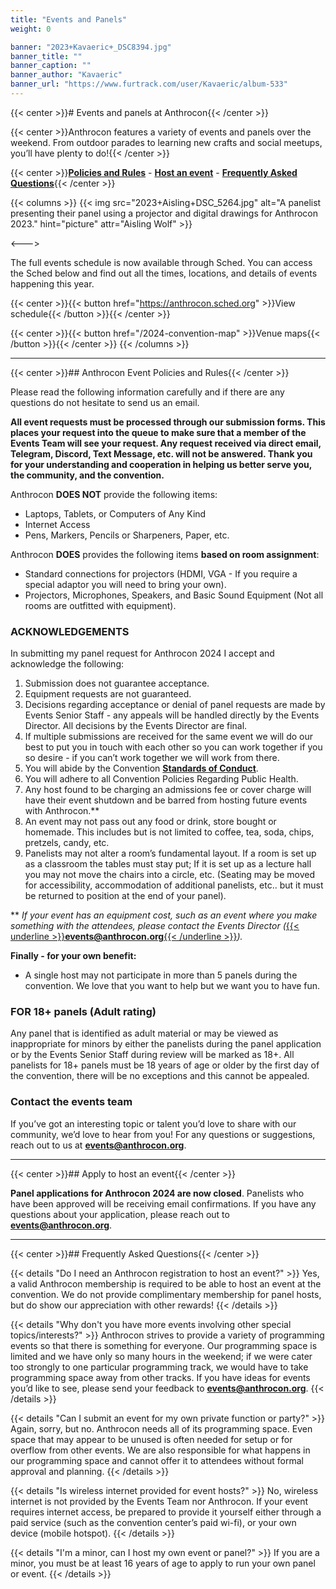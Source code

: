 ```yaml
---
title: "Events and Panels"
weight: 0

banner: "2023+Kavaeric+_DSC8394.jpg"
banner_title: ""
banner_caption: ""
banner_author: "Kavaeric"
banner_url: "https://www.furtrack.com/user/Kavaeric/album-533"
---
```


{{< center >}}# Events and panels at Anthrocon{{< /center >}}

{{< center >}}Anthrocon features a variety of events and panels over the weekend. From outdoor parades to learning new crafts and social meetups, you’ll have plenty to do!{{< /center >}}

{{< center >}}[**Policies and Rules**](#anthrocon-event-policies-and-rules) - [**Host an event**](#apply-to-host-an-event) - [**Frequently Asked Questions**](#frequently-asked-questions){{< /center >}}

{{< columns >}}
{{< img src="2023+Aisling+DSC_5264.jpg" alt="A panelist presenting their panel using a projector and digital drawings for Anthrocon 2023." hint="picture" attr="Aisling Wolf" >}}

<--->

The full events schedule is now available through Sched. You can access the Sched below and find out all the times, locations, and details of events happening this year.

{{< center >}}{{< button href="https://anthrocon.sched.org" >}}View schedule{{< /button >}}{{< /center >}}

{{< center >}}{{< button href="/2024-convention-map" >}}Venue maps{{< /button >}}{{< /center >}}
{{< /columns >}}

***

{{< center >}}## Anthrocon Event Policies and Rules{{< /center >}}

Please read the following information carefully and if there are any questions do not hesitate to send us an email.

**All event requests must be processed through our submission forms. This places your request into the queue to make sure that a member of the Events Team will see your request. Any request received via direct email, Telegram, Discord, Text Message, etc. will not be answered. Thank you for your understanding and cooperation in helping us better serve you, the community, and the convention.**

Anthrocon **DOES NOT** provide the following items:

- Laptops, Tablets, or Computers of Any Kind
- Internet Access
- Pens, Markers, Pencils or Sharpeners, Paper, etc.

Anthrocon **DOES** provides the following items **based on room assignment**:

- Standard connections for projectors (HDMI, VGA - If you require a special adaptor you will need to bring your own).
- Projectors, Microphones, Speakers, and Basic Sound Equipment (Not all rooms are outfitted with equipment).

### ACKNOWLEDGEMENTS

In submitting my panel request for Anthrocon 2024 I accept and acknowledge the following:

1. Submission does not guarantee acceptance.
2. Equipment requests are not guaranteed.
3. Decisions regarding acceptance or denial of panel requests are made by Events Senior Staff - any appeals will be handled directly by the Events Director. All decisions by the Events Director are final.
4. If multiple submissions are received for the same event we will do our best to put you in touch with each other so you can work together if you so desire - if you can’t work together we will work from there.
5. You will abide by the Convention [**Standards of Conduct**](https://anthrocon.org/standards-of-conduct).
6. You will adhere to all Convention Policies Regarding Public Health.
7. Any host found to be charging an admissions fee or cover charge will have their event shutdown and be barred from hosting future events with Anthrocon.\*\*
8. An event may not pass out any food or drink, store bought or homemade. This includes but is not limited to coffee, tea, soda, chips, pretzels, candy, etc.
9. Panelists may not alter a room’s fundamental layout. If a room is set up as a classroom the tables must stay put; If it is set up as a lecture hall you may not move the chairs into a circle, etc. (Seating may be moved for accessibility, accommodation of additional panelists, etc.. but it must be returned to position at the end of your panel).

\*\* *If your event has an equipment cost, such as an event where you make something with the attendees, please contact the Events Director (*[{{< underline >}}**events@anthrocon.org**{{< /underline >}}](mailto:events@anthrocon.org)*).*

**Finally - for your own benefit:**

- A single host may not participate in more than 5 panels during the convention. We love that you want to help but we want you to have fun.

### FOR 18+ panels (Adult rating)

Any panel that is identified as adult material or may be viewed as inappropriate for minors by either the panelists during the panel application or by the Events Senior Staff during review will be marked as 18+. All panelists for 18+ panels must be 18 years of age or older by the first day of the convention, there will be no exceptions and this cannot be appealed.

### Contact the events team

If you’ve got an interesting topic or talent you’d love to share with our community, we’d love to hear from you! For any questions or suggestions, reach out to us at [**events@anthrocon.org**](mailto:events@anthrocon.org).

***

{{< center >}}## Apply to host an event{{< /center >}}

**Panel applications for Anthrocon 2024 are now closed**. Panelists who have been approved will be receiving email confirmations. If you have any questions about your application, please reach out to [**events@anthrocon.org**](mailto:events@anthrocon.org).

***

{{< center >}}## Frequently Asked Questions{{< /center >}}

{{< details "Do I need an Anthrocon registration to host an event?" >}}
Yes, a valid Anthrocon membership is required to be able to host an event at the convention. We do not provide complimentary membership for panel hosts, but do show our appreciation with other rewards!
{{< /details >}}

{{< details "Why don't you have more events involving other special topics/interests?" >}}
Anthrocon strives to provide a variety of programming events so that there is something for everyone. Our programming space is limited and we have only so many hours in the weekend; if we were cater too strongly to one particular programming track, we would have to take programming space away from other tracks. If you have ideas for events you’d like to see, please send your feedback to [**events@anthrocon.org**](mailto:events@anthrocon.org).
{{< /details >}}

{{< details "Can I submit an event for my own private function or party?" >}}
Again, sorry, but no. Anthrocon needs all of its programming space. Even space that may appear to be unused is often needed for setup or for overflow from other events. We are also responsible for what happens in our programming space and cannot offer it to attendees without formal approval and planning.
{{< /details >}}

{{< details "Is wireless internet provided for event hosts?" >}}
No, wireless internet is not provided by the Events Team nor Anthrocon. If your event requires internet access, be prepared to provide it yourself either through a paid service (such as the convention center’s paid wi-fi), or your own device (mobile hotspot).
{{< /details >}}

{{< details "I'm a minor, can I host my own event or panel?" >}}
If you are a minor, you must be at least 16 years of age to apply to run your own panel or event.
{{< /details >}}
